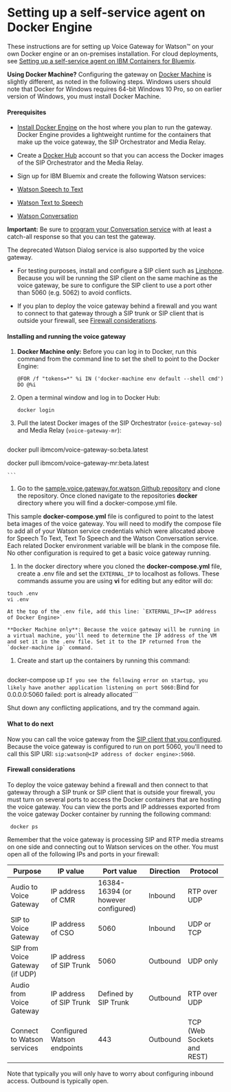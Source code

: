 # Setting up a self-service agent on Docker Engine

These instructions are for setting up Voice Gateway for Watson&trade; on your own Docker engine or an on-premises installation. For cloud deployments, see [Setting up a self-service agent on IBM Containers for Bluemix](selfservice-bmix.md).

**Using Docker Machine?** Configuring the gateway on [Docker Machine](https://docs.docker.com/machine/overview/) is slightly different, as noted in the following steps. Windows users should note that Docker for Windows requires 64-bit Windows 10 Pro, so on earlier version of Windows, you must install Docker Machine.

#### Prerequisites

* [Install Docker Engine](https://docs.docker.com/engine/installation/) on the host where you plan to run the gateway. Docker Engine provides a lightweight runtime for the containers that make up the voice gateway, the SIP Orchestrator and Media Relay.

* Create a [Docker Hub](https://hub.docker.com/) account so that you can access the Docker images of the SIP Orchestrator and the Media Relay.

* Sign up for IBM Bluemix and create the following Watson services:
 * [Watson Speech to Text](https://console.ng.bluemix.net/catalog/services/speech-to-text)
 * [Watson Text to Speech](https://console.ng.bluemix.net/catalog/services/text-to-speech)
 * [Watson Conversation](https://console.ng.bluemix.net/catalog/services/conversation)

 **Important:** Be sure to [program your Conversation service](https://www.ibm.com/watson/developercloud/doc/conversation/t_dialog_build.shtml) with at least a catch-all response so that you can test the gateway.

 The deprecated Watson Dialog service is also supported by the voice gateway.

* For testing purposes, install and configure a SIP client such as [Linphone](http://www.linphone.org/).  Because you will be running the SIP client on the same machine as the voice gateway, be sure to configure the SIP client to use a port other than 5060 (e.g. 5062) to avoid conflicts.

* If you plan to deploy the voice gateway behind a firewall and you want to connect to that gateway through a SIP trunk or SIP client that is outside your firewall, see [Firewall considerations](#firewall-considerations).

#### Installing and running the voice gateway

 1. **Docker Machine only:** Before you can log in to Docker, run this command from the command line to set the shell to point to the Docker Engine:

    ```@FOR /f "tokens=*" %i IN ('docker-machine env default --shell cmd') DO @%i```

 1. Open a terminal window and log in to Docker Hub:

    ```
    docker login
    ```
 1. Pull the latest Docker images of the SIP Orchestrator (`voice-gateway-so`) and Media Relay (`voice-gateway-mr`):

    ```
  docker pull ibmcom/voice-gateway-so:beta.latest

  docker pull ibmcom/voice-gateway-mr:beta.latest

    ```

 1. Go to the [sample.voice.gateway.for.watson Github repository](https://github.com/WASdev/sample.voice.gateway.for.watson) and clone the repository. Once cloned navigate to the repositories **docker** directory where you will find a docker-compose.yml file.

  This sample **docker-compose.yml** file is configured to point to the latest beta images of the voice gateway. You will need to modify the compose file to add all of your Watson service credentials which were allocated above for Speech To Text, Text To Speech and the Watson Conversation service. Each related Docker environment variable will be blank in the compose file. No other configuration is required to get a basic voice gateway running.

 1. In the docker directory where you cloned the **docker-compose.yml** file, create a .env file and set the `EXTERNAL_IP` to localhost as follows. These commands assume you are using **vi** for editing but any editor will do:

   ```
 touch .env
 vi .env
   ```
    At the top of the .env file, add this line: `EXTERNAL_IP=<IP address of Docker Engine>`

    **Docker Machine only**: Because the voice gateway will be running in a virtual machine, you'll need to determine the IP address of the VM and set it in the .env file. Set it to the IP returned from the `docker-machine ip` command.

 1. Create and start up the containers by running this command:

    ```
 docker-compose up
    ```
  If you see the following error on startup, you likely have another application listening on port 5060:
  ```Bind for 0.0.0.0:5060 failed: port is already allocated```

  Shut down any conflicting applications, and try the command again.

#### What to do next

Now you can call the voice gateway from the [SIP client that you configured](#prerequisites). Because the voice gateway is configured to run on port 5060, you'll need to call this SIP URI: `sip:watson@<IP address of docker engine>:5060`.  

#### Firewall considerations

To deploy the voice gateway behind a firewall and then connect to that gateway through a SIP trunk or SIP client that is outside your firewall, you must turn on several ports to access the Docker containers that are hosting the voice gateway. You can view the ports and IP addresses exported from the voice gateway Docker container by running the following command:

   ```
    docker ps
   ```
Remember that the voice gateway is processing SIP and RTP media streams on one side and connecting out to Watson services on the other. You must open all of the following IPs and ports in your firewall:

| Purpose | IP value | Port value | Direction | Protocol |
| -------------- | ------ | ----------- | ---------- | -----------|
| Audio to Voice Gateway | IP address of CMR | 16384-16394 (or however configured)| Inbound | RTP over UDP |
| SIP to Voice Gateway | IP address of CSO | 5060| Inbound | UDP or TCP |
| SIP from Voice Gateway (if UDP) | IP address of SIP Trunk | 5060| Outbound | UDP only |
| Audio from Voice Gateway | IP address of SIP Trunk | Defined by SIP Trunk | Outbound | RTP over UDP |
| Connect to Watson services | Configured Watson endpoints | 443| Outbound | TCP (Web Sockets and REST) |

Note that typically you will only have to worry about configuring inbound access. Outbound is typically open.
